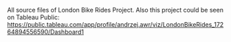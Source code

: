All source files of London Bike Rides Project. Also this project could be seen on Tableau Public: https://public.tableau.com/app/profile/andrzej.awr/viz/LondonBikeRides_17264894556590/Dashboard1
